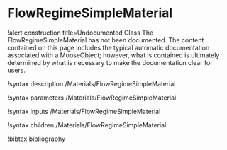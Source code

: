 <!-- MOOSE Documentation Stub: Remove this when content is added. -->

# FlowRegimeSimpleMaterial

!alert construction title=Undocumented Class
The FlowRegimeSimpleMaterial has not been documented. The content contained on this page includes the
typical automatic documentation associated with a MooseObject; however, what is contained is
ultimately determined by what is necessary to make the documentation clear for users.

!syntax description /Materials/FlowRegimeSimpleMaterial

!syntax parameters /Materials/FlowRegimeSimpleMaterial

!syntax inputs /Materials/FlowRegimeSimpleMaterial

!syntax children /Materials/FlowRegimeSimpleMaterial

!bibtex bibliography
